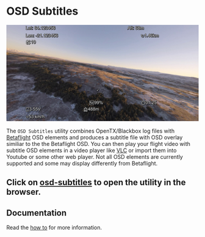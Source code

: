 # OSD Subtitles

[![Screenshot](docs/osd-subtitles.jpg)](https://kristjanbjarni.github.io/osd-subtitles/)

The `OSD Subtitles` utility combines OpenTX/Blackbox log files with [Betaflight] OSD elements and produces a subtitle file with OSD overlay similiar to the the Betaflight OSD. You can then play your flight video with subtitle OSD elements in a video player like [VLC] or import them into Youtube or some other web player. Not all OSD elements are currently supported and some may display differently from Betaflight. 

## Click on [osd-subtitles] to open the utility in the browser.

## Documentation
Read the [how to] for more information.

[osd-subtitles]: https://kristjanbjarni.github.io/osd-subtitles/
[Betaflight]: https://betaflight.com/
[VLC]: https://www.videolan.org
[how to]: https://kristjanbjarni.github.io/osd-subtitles/docs/howto.html
